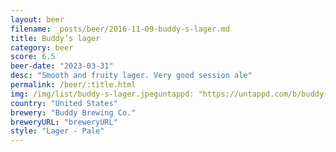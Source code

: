 ```yaml
---
layout: beer
filename: _posts/beer/2016-11-09-buddy-s-lager.md
title: Buddy’s lager
category: beer
score: 6.5
beer-date: "2023-03-31"
desc: "Smooth and fruity lager. Very good session ale"
permalink: /beer/:title.html
img: /img/list/buddy-s-lager.jpeguntappd: "https://untappd.com/b/buddy-brewing-co--buddys-lager/5169761"
country: "United States"
brewery: "Buddy Brewing Co."
breweryURL: "breweryURL"
style: "Lager - Pale"
---
```

